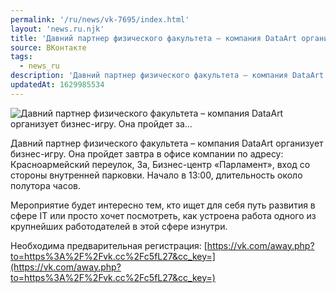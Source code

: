 ```yaml
---
permalink: '/ru/news/vk-7695/index.html'
layout: 'news.ru.njk'
title: 'Давний партнер физического факультета – компания DataArt организует бизнес-игру. Она пройдет за…'
source: ВКонтакте
tags:
  - news_ru
description: 'Давний партнер физического факультета – компания DataArt организует бизнес-игру. Она пройдет за…'
updatedAt: 1629985534
---
```

![Давний партнер физического факультета – компания DataArt организует бизнес-игру. Она пройдет за…](https://sun9-41.userapi.com/sun9-86/impg/MeilKNA05QMxOceRgN7eUjqoQMbv7UkGljTE5w/JymMlOqV2eI.jpg?size=537x240&quality=96&sign=8d78f92d86d86d86df64c85ac57db3db&c_uniq_tag=gD96_0E3nfCm0Zi0CAnWl_C0HtM6Nt3XM857yjRxNco&type=album)

Давний партнер физического факультета – компания DataArt организует бизнес-игру. Она пройдет завтра в офисе компании по адресу: Красноармейский переулок, 3а, Бизнес-центр «Парламент», вход со стороны внутренней парковки. Начало в 13:00, длительность около полутора часов.

Мероприятие будет интересно тем, кто ищет для себя путь развития в сфере IT или просто хочет посмотреть, как устроена работа одного из крупнейших работодателей в этой сфере изнутри.

Необходима предварительная регистрация: [https://vk.com/away.php?to=https%3A%2F%2Fvk.cc%2Fc5fL27&cc_key=](https://vk.com/away.php?to=https%3A%2F%2Fvk.cc%2Fc5fL27&cc_key=)

